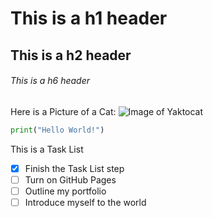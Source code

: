 # This is a h1 header

## This is a h2 header

###### This is a h6 header


Here is a Picture of a Cat:
![Image of Yaktocat](https://octodex.github.com/images/yaktocat.png)

```py
print("Hello World!")
```

This is a Task List

- [x] Finish the Task List step
- [ ] Turn on GitHub Pages
- [ ] Outline my portfolio
- [ ] Introduce myself to the world
